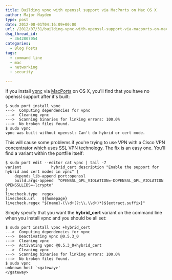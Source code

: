 ```yaml
---
title: Building vpnc with openssl support via MacPorts on Mac OS X
author: Major Hayden
type: post
date: 2012-08-01T04:16:09+00:00
url: /2012/07/31/building-vpnc-with-openssl-support-via-macports-on-mac-os-x/
dsq_thread_id:
  - 3642807054
categories:
  - Blog Posts
tags:
  - command line
  - mac
  - networking
  - security

---
```

If you install [vpnc][1] via [MacPorts][2] on OS X, you'll find that you have no openssl support after it's built:

```
$ sudo port install vpnc
--->  Computing dependencies for vpnc
--->  Cleaning vpnc
--->  Scanning binaries for linking errors: 100.0%
--->  No broken files found.
$ sudo vpnc
vpnc was built without openssl: Can't do hybrid or cert mode.
```

This will cause some problems if you're trying to use VPN with a Cisco VPN concentrator which uses SSL VPN technology. The fix is an easy one. You'll find a variant within the portfile itself:

```
$ sudo port edit --editor cat vpnc | tail -7
variant             hybrid_cert description "Enable the support for hybrid and cert modes in vpnc" {
    depends_lib-append port:openssl
    build.args-append  "OPENSSL_GPL_VIOLATION=-DOPENSSL_GPL_VIOLATION OPENSSLLIBS=-lcrypto"
}
livecheck.type  regex
livecheck.url   ${homepage}
livecheck.regex "${name}-(\\d+(?:\\.\\d+)*)${extract.suffix}"
```

Simply specify that you want the **hybrid_cert** variant on the command line when you install vpnc and you should be all set:

```
$ sudo port install vpnc +hybrid_cert
--->  Computing dependencies for vpnc
--->  Deactivating vpnc @0.5.3_0
--->  Cleaning vpnc
--->  Activating vpnc @0.5.3_0+hybrid_cert
--->  Cleaning vpnc
--->  Scanning binaries for linking errors: 100.0%
--->  No broken files found.
$ sudo vpnc
unknown host `<gateway>'
</gateway>
```

 [1]: http://www.unix-ag.uni-kl.de/~massar/vpnc/
 [2]: http://www.macports.org/
